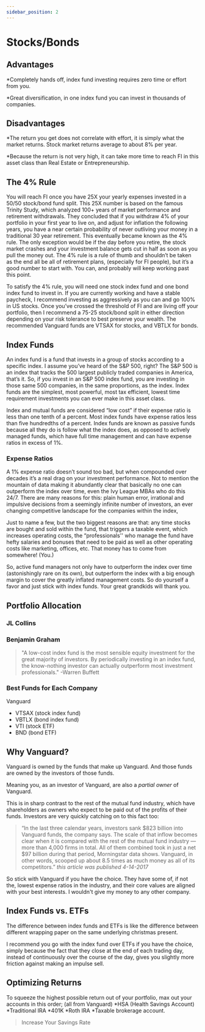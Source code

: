 ```yaml
---
sidebar_position: 2
---
```


# Stocks/Bonds

## Advantages

*Completely hands off, index fund investing requires zero time or effort from you.

*Great diversification, in one index fund you can invest in thousands of companies.

## Disadvantages

*The return you get does not correlate with effort, it is simply what the market returns. Stock market returns average to about 8% per year.

*Because the return is not very high, it can take more time to reach FI in this asset class than Real Estate or Entrepreneurship.

## The 4% Rule

You will reach FI once you have 25X your yearly expenses invested in a 50/50 stock/bond fund split. This 25X number is based on the famous Trinity Study, which analyzed 100+ years of market performance and retirement withdrawals. They concluded that if you withdraw 4% of your portfolio in your first year to live on, and adjust for inflation the following years, you have a near certain probability of never outliving your money in a traditional 30 year retirement. This eventually became known as the 4% rule. The only exception would be if the day before you retire, the stock market crashes and your investment balance gets cut in half as soon as you pull the money out. The 4% rule is a rule of thumb and shouldn’t be taken as the end all be all of retirement plans, (especially for FI people), but it’s a good number to start with. You can, and probably will keep working past this point. 

To satisfy the 4% rule, you will need one stock index fund and one bond index fund to invest in. If you are currently working and have a stable paycheck, I recommend investing as aggressively as you can and go 100% in US stocks. Once you’ve crossed the threshold of FI and are living off your portfolio, then I recommend a 75-25 stock/bond split in either direction depending on your risk tolerance to best preserve your wealth. The recommended Vanguard funds are VTSAX for stocks, and VBTLX for bonds.

## Index Funds

An index fund is a fund that invests in a group of stocks according to a specific index. I assume you’ve heard of the S&P 500, right? The S&P 500 is an index that tracks the 500 largest publicly traded companies in America, that’s it. So, if you invest in an S&P 500 index fund, you are investing in those same 500 companies, in the same proportions, as the index. Index funds are the simplest, most powerful, most tax efficient, lowest time requirement investments you can ever make in this asset class. 

Index and mutual funds are considered “low cost” if their expense ratio is less than one tenth of a percent. Most index funds have expense ratios less than five hundredths of a percent. Index funds are known as passive funds because all they do is follow what the index does, as opposed to actively managed funds, which have full time management and can have expense ratios in excess of 1%.

### Expense Ratios

A 1% expense ratio doesn’t sound too bad, but when compounded over decades it’s a real drag on your investment performance. Not to mention the mountain of data making it abundantly clear that basically no one can outperform the index over time, even the Ivy League MBAs who do this 24/7. There are many reasons for this:
plain human error, 
irrational and impulsive decisions from a seemingly infinite number of investors, 
an ever changing competitive landscape for the companies within the index,

Just to name a few, but the two biggest reasons are that: 
any time stocks are bought and sold within the fund, that triggers a taxable event, which increases operating costs, 
the “professionals'' who manage the fund have hefty salaries and bonuses that need to be paid as well as other operating costs like marketing, offices, etc. That money has to come from somewhere! (You.)

So, active fund managers not only have to outperform the index over time (astonishingly rare on its own), but outperform the index with a big enough margin to cover the greatly inflated management costs. So do yourself a favor and just stick with index funds. Your great grandkids will thank you.

## Portfolio Allocation

### JL Collins

### Benjamin Graham

>"A low-cost index fund is the most sensible equity investment for the great majority of investors. By periodically investing in an index fund, the know-nothing investor can actually outperform most investment professionals." -Warren Buffett

### Best Funds for Each Company

Vanguard
* VTSAX (stock index fund)
* VBTLX (bond index fund)
* VTI (stock ETF)
* BND (bond ETF)

## Why Vanguard?

Vanguard is owned by the funds that make up Vanguard. And those funds are owned by the investors of those funds. 

Meaning you, as an investor of Vanguard, are also a *partial owner* of Vanguard. 

This is in sharp contrast to the rest of the mutual fund industry, which have shareholders as owners who expect to be paid out of the profits of their funds. Investors are very quickly catching on to this fact too:

>“In the last three calendar years, investors sank $823 billion into Vanguard funds, the company says. The scale of that inflow becomes clear when it is compared with the rest of the mutual fund industry — more than 4,000 firms in total. All of them combined took in just a net $97 billion during that period, Morningstar data shows. Vanguard, in other words, scooped up about 8.5 times as much money as all of its competitors.” *this article was published 4-14-2017*

So stick with Vanguard if you have the choice. They have some of, if not the, lowest expense ratios in the industry, and their core values are aligned with your best interests. I wouldn't give my money to any other company.

## Index Funds vs. ETFs

The difference between index funds and ETFs is like the difference between different wrapping paper on the same underlying christmas present.

I recommend you go with the index fund over ETFs if you have the choice, simply because the fact that they close at the end of each trading day, instead of continuously over the course of the day, gives you slightly more friction against making an impulse sell. 

## Optimizing Returns

To squeeze the highest possible return out of your portfolio, max out your accounts in this order; (all from Vanguard)
*HSA (Health Savings Account) 
*Traditional IRA
*401K
*Roth IRA
*Taxable brokerage account.

>Increase Your Savings Rate